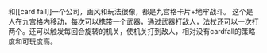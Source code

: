 和[[card fall]]一个公司，画风和玩法很像，都是九宫格卡片+地牢战斗。
这个是人在九宫格内移动，每次可以携带一个武器，通过武器打敌人，法杖还可以一次打两个。还可以触发每回合旋转的机关，使机关打到敌人，相对没有cardfall的策略度和可玩度高。